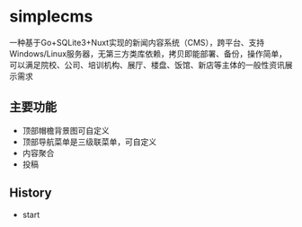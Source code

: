 # simplecms

一种基于Go+SQLite3+Nuxt实现的新闻内容系统（CMS），跨平台、支持Windows/Linux服务器，无第三方类库依赖，拷贝即能部署、备份，操作简单，可以满足院校、公司、培训机构、展厅、楼盘、饭馆、新店等主体的一般性资讯展示需求

## 主要功能
- 顶部帽檐背景图可自定义
- 顶部导航菜单是三级联菜单，可自定义
- 内容聚合
- 投稿


## History
- start

